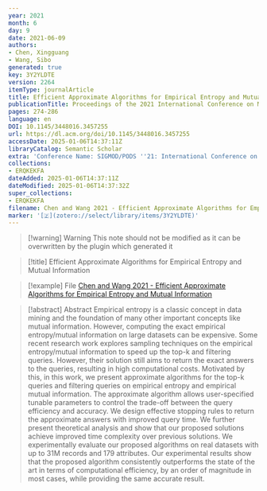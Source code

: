 ```yaml
---
year: 2021
month: 6
day: 9
date: 2021-06-09
authors:
- Chen, Xingguang
- Wang, Sibo
generated: true
key: 3Y2YLDTE
version: 2264
itemType: journalArticle
title: Efficient Approximate Algorithms for Empirical Entropy and Mutual Information
publicationTitle: Proceedings of the 2021 International Conference on Management of Data
pages: 274-286
language: en
DOI: 10.1145/3448016.3457255
url: https://dl.acm.org/doi/10.1145/3448016.3457255
accessDate: 2025-01-06T14:37:11Z
libraryCatalog: Semantic Scholar
extra: 'Conference Name: SIGMOD/PODS ''21: International Conference on Management of Data ISBN: 9781450383431 Place: Virtual Event China Publisher: ACM'
collections:
- ERQKEKFA
dateAdded: 2025-01-06T14:37:11Z
dateModified: 2025-01-06T14:37:32Z
super_collections:
- ERQKEKFA
filename: Chen and Wang 2021 - Efficient Approximate Algorithms for Empirical Entropy and Mutual Information
marker: '[🇿](zotero://select/library/items/3Y2YLDTE)'
---
```



 > 
 > \[!warning\] Warning
 > This note should not be modified as it can be overwritten by the plugin which generated it

 > 
 > \[!title\] Efficient Approximate Algorithms for Empirical Entropy and Mutual Information

 > 
 > \[!example\] File
 > [Chen and Wang 2021 - Efficient Approximate Algorithms for Empirical Entropy and Mutual Information](Chen%20and%20Wang%202021%20-%20Efficient%20Approximate%20Algorithms%20for%20Empirical%20Entropy%20and%20Mutual%20Information.pdf)

 > 
 > \[!abstract\] Abstract
 > Empirical entropy is a classic concept in data mining and the foundation of many other important concepts like mutual information. However, computing the exact empirical entropy/mutual information on large datasets can be expensive. Some recent research work explores sampling techniques on the empirical entropy/mutual information to speed up the top-k and filtering queries. However, their solution still aims to return the exact answers to the queries, resulting in high computational costs. Motivated by this, in this work, we present approximate algorithms for the top-k queries and filtering queries on empirical entropy and empirical mutual information. The approximate algorithm allows user-specified tunable parameters to control the trade-off between the query efficiency and accuracy. We design effective stopping rules to return the approximate answers with improved query time. We further present theoretical analysis and show that our proposed solutions achieve improved time complexity over previous solutions. We experimentally evaluate our proposed algorithms on real datasets with up to 31M records and 179 attributes. Our experimental results show that the proposed algorithm consistently outperforms the state of the art in terms of computational efficiency, by an order of magnitude in most cases, while providing the same accurate result.
